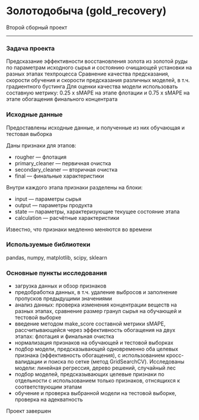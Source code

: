 # Золотодобыча (gold_recovery)
Второй сборный проект

------------------------------------------------------------------------

### Задача проекта
Предсказание эффективности восстановления золота из золотой руды по параметрам исходного сырья и состоянию очищающей установки на разных этапах техпроцесса
Сравнение качества предсказания, скорости обучения и скорости предсказания различных моделей, в т.ч. градиентного бустинга
Для оценки качества модели использовать составную метрику: 0.25 х sMAPE на этапе флотации и 0.75 х sMAPE на этапе обогащения финального концентрата


### Исходные данные
Предоставлены исходные данные, и полученные из них обучающая и тестовая выборка

Даны признаки для этапов:
- rougher — флотация
- primary_cleaner — первичная очистка
- secondary_cleaner — вторичная очистка
- final — финальные характеристики

Внутри каждого этапа признаки разделены на блоки:
- input — параметры сырья
- output — параметры продукта
- state — параметры, характеризующие текущее состояние этапа
- calculation — расчётные характеристики

Известно, что признаки медленно меняются во времени


### Используемые библиотеки
pandas, numpy, matplotlib, scipy, sklearn


### Основные пункты исследования
- загрузка данных и обзор признаков
- предобработка данных, в т.ч. удаление выбросов и заполнение пропусков предыдущими значениями
- анализ данных: проверка изменения концентрации веществ на разных этапах, сравнение размер гранул сырья на обучающей и тестовой выборке
- введение методом make_score составной метрики sMAPE, рассчитывающейся через эффективность обогащения на двух этапах: флотация и финальная очистка
- нормализация признаков на обучающей и тестовой выборках
- подбор модели, предсказывающей одновременно оба целевых признака (эффективность обогащения), с использованием кросс-валидации и поиска по сетке (метод GridSearchCV). Исследованы модели: линейная регрессия, дерево решений, случайный лес
- подбор моделей, предсказывающих целевые признаки по отдельности с использованием только признаков, отнсящихся к соответствующим этапам
- обучение и проверка выбранной модели на тестовой выборке, проверка на адекватность


Проект завершен